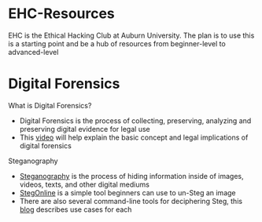 # EHC-Resources
EHC is the Ethical Hacking Club at Auburn University. The plan is to use this is a starting point and be a hub of resources from beginner-level to advanced-level

# Digital Forensics
What is Digital Forensics?
- Digital  Forensics is the process of collecting, preserving, analyzing and preserving digital evidence for legal use
- This [video](https://youtu.be/UtDWApdO8Zk?si=uw4qxHQ0Q3dXB-Oq) will help explain the basic concept and legal implications of digital forensics

Steganography
- [Steganography](https://youtu.be/I9WwX3EHdyY?si=nOG3SNtRa6Fj78C5) is the process of hiding information inside of images, videos, texts, and other digital mediums
- [StegOnline](https://georgeom.net/StegOnline/upload) is a simple tool beginners can use to un-Steg an image
- There are also several command-line tools for deciphering Steg, this [blog](https://0xrick.github.io/lists/stego/#tools) describes use cases for each
